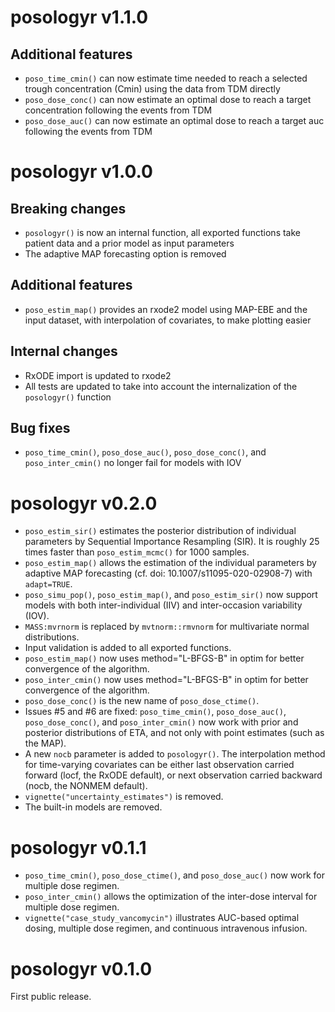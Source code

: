 # posologyr v1.1.0

## Additional features
* `poso_time_cmin()` can now estimate time needed to reach a selected trough 
concentration (Cmin) using the data from TDM directly
* `poso_dose_conc()` can now estimate an optimal dose to reach a target 
concentration following the events from TDM
* `poso_dose_auc()` can now estimate an optimal dose to reach a target auc 
following the events from TDM

# posologyr v1.0.0

## Breaking changes
* `posologyr()` is now an internal function, all exported functions take 
patient data and a prior model as input parameters
* The adaptive MAP forecasting option is removed

## Additional features
* `poso_estim_map()` provides an rxode2 model using MAP-EBE and the input dataset, 
with interpolation of covariates, to make plotting easier

## Internal changes
* RxODE import is updated to rxode2
* All tests are updated to take into account the internalization of the 
`posologyr()` function

## Bug fixes
* `poso_time_cmin()`, `poso_dose_auc()`, `poso_dose_conc()`, and 
`poso_inter_cmin()` no longer fail for models with IOV

# posologyr v0.2.0

* `poso_estim_sir()` estimates the posterior distribution of individual 
parameters by Sequential Importance Resampling (SIR). It is roughly 25 times 
faster than `poso_estim_mcmc()` for 1000 samples.
* `poso_estim_map()` allows the estimation of the individual parameters by 
adaptive MAP forecasting (cf. doi: 10.1007/s11095-020-02908-7) with 
`adapt=TRUE`.
* `poso_simu_pop()`, `poso_estim_map()`, and `poso_estim_sir()` now support 
models with both inter-individual (IIV) and inter-occasion variability (IOV).
* `MASS:mvrnorm` is replaced by `mvtnorm::rmvnorm` for multivariate normal 
distributions. 
* Input validation is added to all exported functions.
* `poso_estim_map()` now uses method="L-BFGS-B" in optim for better convergence 
of the algorithm.
* `poso_inter_cmin()` now uses method="L-BFGS-B" in optim for better convergence 
of the algorithm.
* `poso_dose_conc()` is the new name of `poso_dose_ctime()`.
* Issues #5 and #6 are fixed: `poso_time_cmin()`, `poso_dose_auc()`, 
`poso_dose_conc()`, and `poso_inter_cmin()` now work with prior and posterior 
distributions of ETA, and not only with point estimates (such as the MAP).
* A new `nocb` parameter is added to `posologyr()`. The interpolation method for
time-varying covariates can be either last observation carried forward (locf, 
the RxODE default), or next observation carried backward (nocb, the NONMEM 
default).
* `vignette("uncertainty_estimates")` is removed.
* The built-in models are removed.

# posologyr v0.1.1

* `poso_time_cmin()`, `poso_dose_ctime()`, and `poso_dose_auc()` now work for 
multiple dose regimen.
* `poso_inter_cmin()` allows the optimization of the inter-dose interval for 
multiple dose regimen.
* `vignette("case_study_vancomycin")` illustrates AUC-based optimal dosing, 
multiple dose regimen, and continuous intravenous infusion.

# posologyr v0.1.0

First public release.
